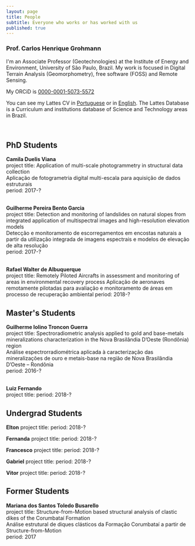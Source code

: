 ```yaml
---
layout: page
title: People
subtitle: Everyone who works or has worked with us
published: true
---
```


### Prof. Carlos Henrique Grohmann
I'm an Associate Professor (Geotechnologies) at the Institute of Energy and Environment, University of São Paulo, Brazil. My work is focused in Digital Terrain Analysis (Geomorphometry), free software (FOSS) and Remote Sensing.

My ORCiD is [0000-0001-5073-5572](http://orcid.org/0000-0001-5073-5572)

You can see my Lattes CV in [Portuguese](http://lattes.cnpq.br/5846052449613692) or in [English](http://buscatextual.cnpq.br/buscatextual/visualizacv.do?metodo=apresentar&id=K4769337Z5&idiomaExibicao=2). The Lattes Database is a Curriculum and institutions database of Science and Technology areas in Brazil.   
  
&nbsp;

## PhD Students
**Camila Duelis Viana**  
project title: Application of multi-scale photogrammetry in structural data collection  
Aplicação de fotogrametria digital multi-escala para aquisição de dados estruturais  
period: 2017-?  
&nbsp;

**Guilherme Pereira Bento Garcia**  
project title: Detection and monitoring of landslides on natural slopes from integrated application of multispectral images and high-resolution elevation models  
Detecção e monitoramento de escorregamentos em encostas naturais a partir da utilização integrada de imagens espectrais e modelos de elevação de alta resolução  
period: 2017-?  
&nbsp;

**Rafael Walter de Albuquerque**  
project title: Remotely Piloted Aircrafts in assessment and monitoring of areas in environmental recovery process
Aplicação de aeronaves remotamente pilotadas para avaliação e monitoramento de áreas em processo de recuperação ambiental
period: 2018-? 
&nbsp;

## Master's Students
**Guilherme Iolino Troncon Guerra**  
project title: Spectroradiometric analysis applied to gold and base-metals mineralizations characterization in the Nova Brasilândia D’Oeste (Rondônia) region  
Análise espectrorradiométrica aplicada à caracterização das mineralizações de ouro e metais-base na região de Nova Brasilândia D’Oeste – Rondônia  
period: 2016-?  
&nbsp;

**Luiz Fernando**  
project title: 
period: 2018-? 
&nbsp;

## Undergrad Students
**Elton**
project title: 
period: 2018-? 
&nbsp;

**Fernanda**
project title: 
period: 2018-? 
&nbsp;

**Francesco**
project title: 
period: 2018-? 
&nbsp;

**Gabriel**
project title: 
period: 2018-? 
&nbsp;

**Vitor**
project title: 
period: 2018-? 
&nbsp;

## Former Students
**Mariana dos Santos Toledo Busarello**  
project title: Structure-from-Motion based structural analysis of clastic dikes of the Corumbataí Formation  
Análise estrutural de diques clásticos da Formação Corumbataí a partir de Structure-from-Motion  
period: 2017
&nbsp;
